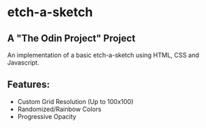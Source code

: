 # etch-a-sketch
## A "The Odin Project" Project

An implementation of a basic etch-a-sketch using HTML, CSS and Javascript.
## Features:
- Custom Grid Resolution (Up to 100x100)
- Randomized/Rainbow Colors
- Progressive Opacity

